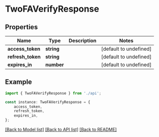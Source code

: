 # TwoFAVerifyResponse


## Properties

Name | Type | Description | Notes
------------ | ------------- | ------------- | -------------
**access_token** | **string** |  | [default to undefined]
**refresh_token** | **string** |  | [default to undefined]
**expires_in** | **number** |  | [default to undefined]

## Example

```typescript
import { TwoFAVerifyResponse } from './api';

const instance: TwoFAVerifyResponse = {
    access_token,
    refresh_token,
    expires_in,
};
```

[[Back to Model list]](../README.md#documentation-for-models) [[Back to API list]](../README.md#documentation-for-api-endpoints) [[Back to README]](../README.md)
